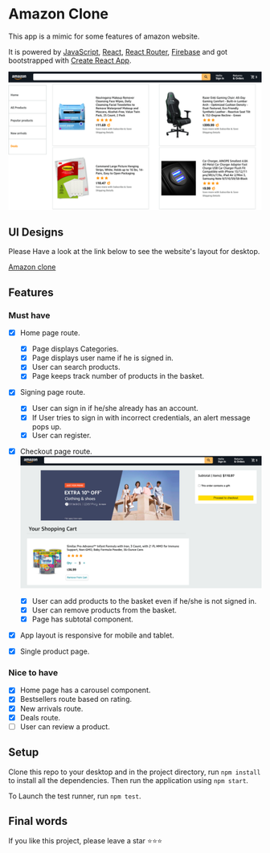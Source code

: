 # Amazon Clone

This app is a mimic for some features of amazon website.

It is powered by [JavaScript](https://developer.mozilla.org/en-US/docs/Web/JavaScript), [React](https://reactjs.org/), [React Router](https://reactrouter.com/docs/en/v6/getting-started/overview), [Firebase](https://firebase.google.com/?gclid=Cj0KCQiAmeKQBhDvARIsAHJ7mF7rJ29dNE0MxeR6gwd-VqI8IKpNNsHNJ0YvFRMQY7ck93OE45wRgusaAjn_EALw_wcB&gclsrc=aw.ds) and got bootstrapped with [Create React App](https://github.com/facebook/create-react-app).

![products Page](./src/assets/app-images/products.png)

## UI Designs

Please Have a look at the link below to see the website's layout for desktop.

[Amazon clone](https://www.figma.com/file/6q2dSJ1VpRwIEBphuzKVRd/amazone-clone?node-id=0%3A1)

## Features

### Must have

- [x] Home page route.

  - [x] Page displays Categories.
  - [x] Page displays user name if he is signed in.
  - [x] User can search products.
  - [x] Page keeps track number of products in the basket.

- [x] Signing page route.

  - [x] User can sign in if he/she already has an account.
  - [x] If User tries to sign in with incorrect credentials, an alert message pops up.
  - [x] User can register.

- [x] Checkout page route.
      ![products Page](./src/assets/app-images/checkout.png)

  - [x] User can add products to the basket even if he/she is not signed in.
  - [x] User can remove products from the basket.
  - [x] Page has subtotal component.

- [x] App layout is responsive for mobile and tablet.
- [x] Single product page.

### Nice to have

- [x] Home page has a carousel component.
- [x] Bestsellers route based on rating.
- [x] New arrivals route.
- [x] Deals route.
- [ ] User can review a product.

## Setup

Clone this repo to your desktop and in the project directory, run `npm install` to install all the dependencies.
Then run the application using `npm start`.

To Launch the test runner, run `npm test`.

## Final words

If you like this project, please leave a star :star::star::star:
